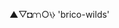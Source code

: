 
▲▽◘⩋○⧷⧽ 'brico-wilds' 

<!--- 

'brico-wilds' is a modular software engine that is designed around the user.
Influenced by unix philosophy it provides a '_brico' ('bricoleur') model, a model that encourages hacking
and is designed to allow the user to collage together many small modular elements.

Modules are encouraged to be very diverse, they should present / incorporate / encapsulate a particular idea / functionality. 
Writing modules and using them should be trivial, there should be the least amount of resistence possible in creating and using new modules. 
Also users should have complete control over their bricoleur, they should be able to select any database they wish, 
convert/stream their user data in any way they see fit.

The system itself should not attempt to control this behaviour. 
The bricoleur has tools to process and use anything in the _wilds, modules in wilds are mapped and indexed to allow for manipulation. 
The bricoleur exists in two dimensions, on the server and in the browser.

The software api should be inedependant from the gui, and should not be wrapped around or diluted by gui concerns.
Robustness and speed performance is acheived through transparency, designed with the same philosophy as the underlying software.

A way of describing software through storytelling / narrative 
- art . design . function
- ability . making . construction
- how to create without rigid guidelines, how to connect . encourage . facilitate good . innovative ideas
- openness . community . outsideofaninstitution

encourage / facilitate /
overcome weakness / inability / constraints /

How to describe as a narrative / story . 

in a recognizable format !?

non-technical but correct ?!?

--- creation - process - building ... 

-->
